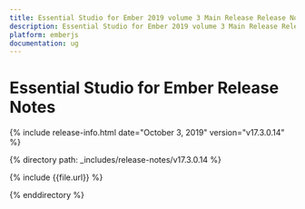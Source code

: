 ```yaml
---
title: Essential Studio for Ember 2019 volume 3 Main Release Release Notes  
description: Essential Studio for Ember 2019 volume 3 Main Release Release Notes  
platform: emberjs
documentation: ug
---
```


# Essential Studio for Ember  Release Notes  

{% include release-info.html date="October 3, 2019"  version="v17.3.0.14" %} 


{% directory path: _includes/release-notes/v17.3.0.14 %}

{% include {{file.url}} %}

{% enddirectory %}